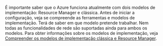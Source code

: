 É importante saber que o Azure funciona atualmente com dois modelos de implementação: Resource Manager e clássica. Antes de iniciar a configuração, veja se compreende as ferramentas e modelos de implementação. Terá de saber em que modelo pretende trabalhar. Nem todas as funcionalidades de rede são suportadas ainda para ambos os modelos. Para obter informações sobre os modelos de implementação, veja [Compreender os modelos de implementação clássica e Resource Manager](../articles/resource-manager-deployment-model.md).



<!--HONumber=Nov16_HO2-->


